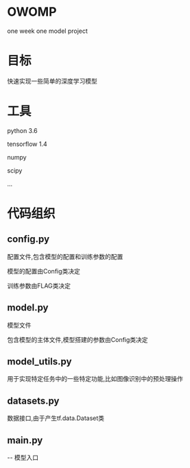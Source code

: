 # OWOMP
one week one model project

# 目标
快速实现一些简单的深度学习模型

# 工具
python 3.6

tensorflow 1.4

numpy

scipy

...

# 代码组织
## config.py
配置文件,包含模型的配置和训练参数的配置

模型的配置由Config类决定

训练参数由FLAG类决定

## model.py
模型文件

包含模型的主体文件,模型搭建的参数由Config类决定


## model_utils.py
用于实现特定任务中的一些特定功能,比如图像识别中的预处理操作

## datasets.py
数据接口,由于产生tf.data.Dataset类

## __main__.py
-- 模型入口
